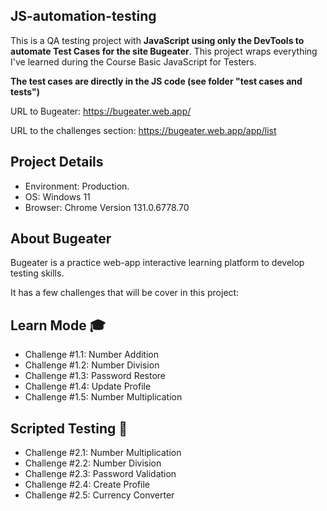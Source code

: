 ## JS-automation-testing

This is a QA testing project with **JavaScript using only the DevTools to automate Test Cases for the site Bugeater**. This project wraps everything I've learned during the Course Basic JavaScript for Testers. 

**The test cases are directly in the JS code (see folder "test cases and tests")**

URL to Bugeater: https://bugeater.web.app/

URL to the challenges section: https://bugeater.web.app/app/list

## Project Details

- Environment: Production.
- OS: Windows 11
- Browser: Chrome Version 131.0.6778.70

## About Bugeater

Bugeater is a practice web-app interactive learning platform to develop testing skills. 

It has a few challenges that will be cover in this project: 

## Learn Mode 🎓

- Challenge #1.1: Number Addition
- Challenge #1.2: Number Division
- Challenge #1.3: Password Restore
- Challenge #1.4: Update Profile
- Challenge #1.5: Number Multiplication

## Scripted Testing 🤖

- Challenge #2.1: Number Multiplication
- Challenge #2.2: Number Division
- Challenge #2.3: Password Validation
- Challenge #2.4: Create Profile
- Challenge #2.5: Currency Converter

